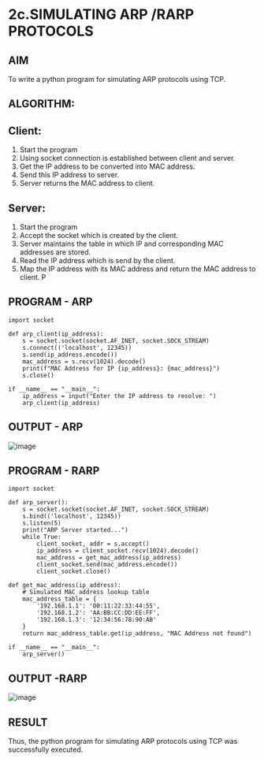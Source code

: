 # 2c.SIMULATING ARP /RARP PROTOCOLS
## AIM
To write a python program for simulating ARP protocols using TCP.
## ALGORITHM:
## Client:
1. Start the program
2. Using socket connection is established between client and server.
3. Get the IP address to be converted into MAC address.
4. Send this IP address to server.
5. Server returns the MAC address to client.
## Server:
1. Start the program
2. Accept the socket which is created by the client.
3. Server maintains the table in which IP and corresponding MAC addresses are
stored.
4. Read the IP address which is send by the client.
5. Map the IP address with its MAC address and return the MAC address to client.
P
## PROGRAM - ARP
```
import socket

def arp_client(ip_address):
    s = socket.socket(socket.AF_INET, socket.SOCK_STREAM)
    s.connect(('localhost', 12345))
    s.send(ip_address.encode())
    mac_address = s.recv(1024).decode()
    print(f"MAC Address for IP {ip_address}: {mac_address}")
    s.close()

if __name__ == "__main__":
    ip_address = input("Enter the IP address to resolve: ")
    arp_client(ip_address)

```
## OUTPUT - ARP
![image](https://github.com/arbasil05/2c.ARP_RARP_PROTOCOLS/assets/144218037/38b83253-d9d3-4858-8cde-d2e834232470)

## PROGRAM - RARP
```
import socket

def arp_server():
    s = socket.socket(socket.AF_INET, socket.SOCK_STREAM)
    s.bind(('localhost', 12345))
    s.listen(5)
    print("ARP Server started...")
    while True:
        client_socket, addr = s.accept()
        ip_address = client_socket.recv(1024).decode()
        mac_address = get_mac_address(ip_address)
        client_socket.send(mac_address.encode())
        client_socket.close()

def get_mac_address(ip_address):
    # Simulated MAC address lookup table
    mac_address_table = {
        '192.168.1.1': '00:11:22:33:44:55',
        '192.168.1.2': 'AA:BB:CC:DD:EE:FF',
        '192.168.1.3': '12:34:56:78:90:AB'
    }
    return mac_address_table.get(ip_address, "MAC Address not found")

if __name__ == "__main__":
    arp_server()

```
## OUTPUT -RARP
![image](https://github.com/arbasil05/2c.ARP_RARP_PROTOCOLS/assets/144218037/cf5b9670-2620-4cce-82c1-efd5185fc235)

## RESULT
Thus, the python program for simulating ARP protocols using TCP was successfully 
executed.
